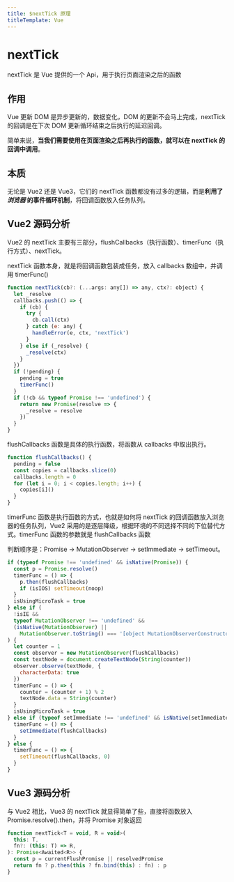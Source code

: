 ```yaml
---
title: $nextTick 原理
titleTemplate: Vue
---
```

# nextTick
nextTick 是 Vue 提供的一个 Api，用于执行页面渲染之后的函数

## 作用
Vue 更新 DOM 是异步更新的，数据变化，DOM 的更新不会马上完成，nextTick 的回调是在下次 DOM 更新循环结束之后执行的延迟回调。

简单来说，**当我们需要使用在页面渲染之后再执行的函数，就可以在 nextTick 的回调中调用**。

## 本质
无论是 Vue2 还是 Vue3，它们的 nextTick 函数都没有过多的逻辑，而是**利用了*浏览器* 的事件循环机制**，将回调函数放入任务队列。

## Vue2 源码分析
Vue2 的 nextTick 主要有三部分，flushCallbacks（执行函数）、timerFunc（执行方式）、nextTick。

nextTick 函数本身，就是将回调函数包装成任务，放入 callbacks 数组中，并调用 timerFunc()
```javascript
function nextTick(cb?: (...args: any[]) => any, ctx?: object) {
  let _resolve
  callbacks.push(() => {
    if (cb) {
      try {
        cb.call(ctx)
      } catch (e: any) {
        handleError(e, ctx, 'nextTick')
      }
    } else if (_resolve) {
      _resolve(ctx)
    }
  })
  if (!pending) {
    pending = true
    timerFunc()
  }
  if (!cb && typeof Promise !== 'undefined') {
    return new Promise(resolve => {
      _resolve = resolve
    })
  }
}
```

flushCallbacks 函数是具体的执行函数，将函数从 callbacks 中取出执行。
```javascript
function flushCallbacks() {
  pending = false
  const copies = callbacks.slice(0)
  callbacks.length = 0
  for (let i = 0; i < copies.length; i++) {
    copies[i]()
  }
}
```

timerFunc 函数是执行函数的方式，也就是如何将 nextTick 的回调函数放入浏览器的任务队列，Vue2 采用的是逐层降级，根据环境的不同选择不同的下位替代方式。timerFunc 函数的参数就是 flushCallbacks 函数

判断顺序是：Promise -> MutationObserver -> setImmediate -> setTimeout。
```javascript
if (typeof Promise !== 'undefined' && isNative(Promise)) {
  const p = Promise.resolve()
  timerFunc = () => {
    p.then(flushCallbacks)
    if (isIOS) setTimeout(noop)
  }
  isUsingMicroTask = true
} else if (
  !isIE &&
  typeof MutationObserver !== 'undefined' &&
  (isNative(MutationObserver) ||
    MutationObserver.toString() === '[object MutationObserverConstructor]')
) {
  let counter = 1
  const observer = new MutationObserver(flushCallbacks)
  const textNode = document.createTextNode(String(counter))
  observer.observe(textNode, {
    characterData: true
  })
  timerFunc = () => {
    counter = (counter + 1) % 2
    textNode.data = String(counter)
  }
  isUsingMicroTask = true
} else if (typeof setImmediate !== 'undefined' && isNative(setImmediate)) {
  timerFunc = () => {
    setImmediate(flushCallbacks)
  }
} else {
  timerFunc = () => {
    setTimeout(flushCallbacks, 0)
  }
}
```
## Vue3 源码分析
与 Vue2 相比，Vue3 的 nextTick 就显得简单了些，直接将函数放入 Promise.resolve().then，并将 Promise 对象返回
```javascript
function nextTick<T = void, R = void>(
  this: T,
  fn?: (this: T) => R,
): Promise<Awaited<R>> {
  const p = currentFlushPromise || resolvedPromise
  return fn ? p.then(this ? fn.bind(this) : fn) : p
}
```